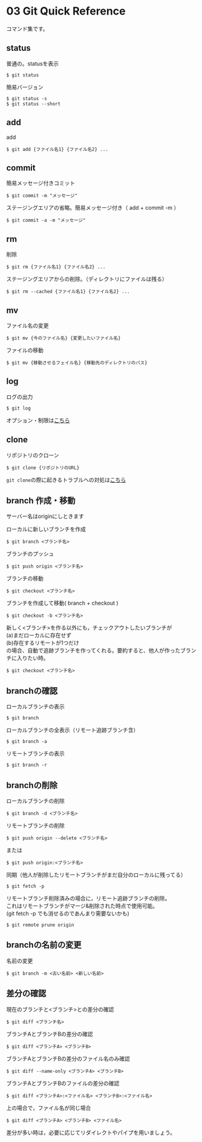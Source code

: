 # 03 Git Quick Reference

コマンド集です。

## status

普通の。statusを表示
```
$ git status
```

簡易バージョン
```
$ git status -s
$ git status --short
```

## add

add
```
$ git add {ファイル名1} {ファイル名2} ...
```

## commit 

簡易メッセージ付きコミット
```
$ git commit -m "メッセージ"
```

ステージングエリアの省略。簡易メッセージ付き（ add + commit -m ）
```
$ git commit -a -m "メッセージ"
```

## rm

削除
```
$ git rm {ファイル名1} {ファイル名2} ...
```

ステージングエリアからの削除。（ディレクトリにファイルは残る）
```
$ git rm --cached {ファイル名1} {ファイル名2} ...
```

## mv

ファイル名の変更
```
$ git mv {今のファイル名} {変更したいファイル名}
```

ファイルの移動
```
$ git mv {移動させるフェイル名} {移動先のディレクトリのパス}
```

## log

ログの出力
```
$ git log
```

オプション・制限は[こちら](https://github.com/laika90/b2multicopter/blob/document/documents/git/02_git_terms.md#git-log)

## clone

リポジトリのクローン
```
$ git clone {リポジトリのURL}
```
`git clone`の際に起きるトラブルへの対処は[こちら](https://github.com/laika90/b2multicopter/blob/document/documents/trouble_shooting/git_clone_in_raspberrypi.md)

## branch 作成・移動

サーバー名はoriginにしときます  

ローカルに新しいブランチを作成
```
$ git branch <ブランチ名>
```

ブランチのプッシュ
```
$ git push origin <ブランチ名>
```

ブランチの移動
```
$ git checkout <ブランチ名>
```

ブランチを作成して移動( branch + checkout )
```
$ git checkout -b <ブランチ名>
```

新しく<ブランチ>を作る以外にも，チェックアウトしたいブランチが  
(a)まだローカルに存在せず  
(b)存在するリモートが1つだけ  
の場合、自動で追跡ブランチを作ってくれる。要約すると、他人が作ったブランチに入りたい時。
```
$ git checkout <ブランチ名>
```

## branchの確認

ローカルブランチの表示
```
$ git branch
```

ローカルブランチの全表示（リモート追跡ブランチ含）
```
$ git branch -a
```

リモートブランチの表示
```
$ git branch -r
```

## branchの削除

ローカルブランチの削除
```
$ git branch -d <ブランチ名>
```

リモートブランチの削除
```
$ git push origin --delete <ブランチ名>
```
または
```
$ git push origin:<ブランチ名>
```

同期（他人が削除したリモートブランチがまだ自分のローカルに残ってる）
```
$ git fetch -p
```

リモートブランチ削除済みの場合に，リモート追跡ブランチの削除。  
これはリモートブランチがマージ&削除された時点で使用可能。  
(git fetch -p でも消せるのであんまり需要ないかも)
```
$ git remote prune origin
```

## branchの名前の変更

名前の変更
```
$ git branch -m <古い名前> <新しい名前>
```

## 差分の確認  

現在のブランチと<ブランチ>との差分の確認
```
$ git diff <ブランチ名>
```  

ブランチAとブランチBの差分の確認
```
$ git diff <ブランチA> <ブランチB>
```  

ブランチAとブランチBの差分のファイル名のみ確認
```
$ git diff --name-only <ブランチA> <ブランチB>
```  

ブランチAとブランチBのファイルの差分の確認
```
$ git diff <ブランチA>:<ファイル名> <ブランチB>:<ファイル名>
```

上の場合で，ファイル名が同じ場合
```
$ git diff <ブランチA> <ブランチB> <ファイル名>
```

差分が多い時は，必要に応じてリダイレクトやパイプを用いましょう。
